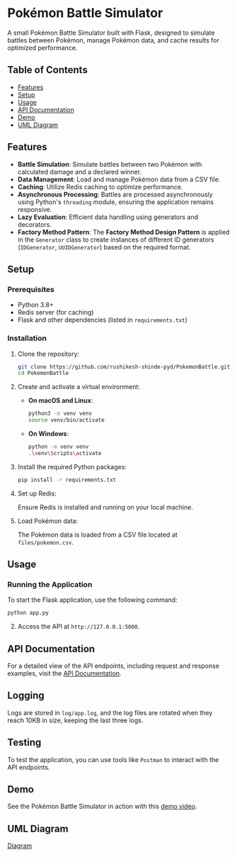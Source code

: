 # Pokémon Battle Simulator

A small Pokémon Battle Simulator built with Flask, designed to simulate battles between Pokémon, manage Pokémon data, and cache results for optimized performance.

## Table of Contents

- [Features](#features)
- [Setup](#setup)
- [Usage](#usage)
- [API Documentation](#api-documentation)
- [Demo](#demo)
- [UML Diagram](#uml-diagram)

## Features

- **Battle Simulation**: Simulate battles between two Pokémon with calculated damage and a declared winner.
- **Data Management**: Load and manage Pokémon data from a CSV file.
- **Caching**: Utilize Redis caching to optimize performance.
- **Asynchronous Processing**: Battles are processed asynchronously using Python's `threading` module, ensuring the application remains responsive.
- **Lazy Evaluation**: Efficient data handling using generators and decorators.
- **Factory Method Pattern**: The **Factory Method Design Pattern** is applied in the `Generator` class to create instances of different ID generators (`IDGenerator`, `UUIDGenerator`) based on the required format.


## Setup

### Prerequisites

- Python 3.8+
- Redis server (for caching)
- Flask and other dependencies (listed in `requirements.txt`)

### Installation

1. Clone the repository:

    ```bash
    git clone https://github.com/rushikesh-shinde-pyd/PokemonBattle.git
    cd PokemonBattle
    ```

2. Create and activate a virtual environment:

    - **On macOS and Linux**:

        ```bash
        python3 -m venv venv
        source venv/bin/activate
        ```

    - **On Windows**:

        ```bash
        python -m venv venv
        .\venv\Scripts\activate
        ```

3. Install the required Python packages:

    ```bash
    pip install -r requirements.txt
    ```

4. Set up Redis:

    Ensure Redis is installed and running on your local machine.

5. Load Pokémon data:

    The Pokémon data is loaded from a CSV file located at `files/pokemon.csv`.

## Usage

### Running the Application

To start the Flask application, use the following command:

```bash
python app.py
```
2. Access the API at `http://127.0.0.1:5000`.

## API Documentation

For a detailed view of the API endpoints, including request and response examples, visit the [ API Documentation](https://documenter.getpostman.com/view/9822314/2sA3s3GqyF).

## Logging

Logs are stored in `log/app.log`, and the log files are rotated when they reach 10KB in size, keeping the last three logs.

## Testing

To test the application, you can use tools like `Postman` to interact with the API endpoints.

## Demo

See the Pokémon Battle Simulator in action with this [demo video](https://www.awesomescreenshot.com/video/30377833?key=eba8e82a8be3593939c8d56e79b1b6ad).

## UML Diagram

[Diagram](https://lucid.app/lucidchart/a633beac-0341-425e-9d1b-ae763a2d4aaa/edit?viewport_loc=-3093%2C-1042%2C4168%2C1681%2C0_0&invitationId=inv_da07aca5-9b22-49e2-bfd0-06b966ddf38d)